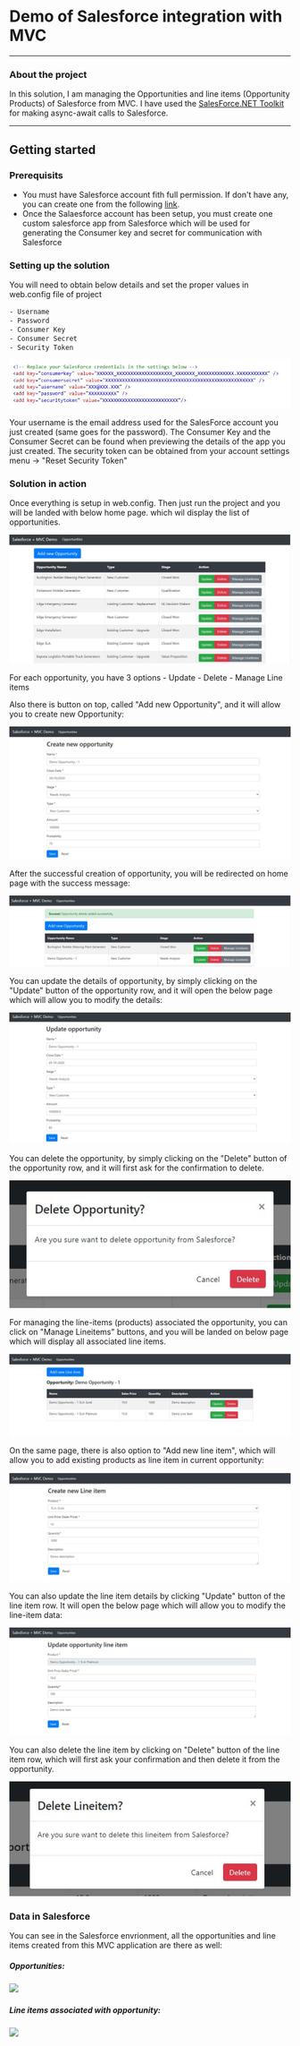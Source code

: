 
#  Demo of Salesforce integration with MVC

----------
### About the project

In this solution, I am managing the Opportunities and line items (Opportunity Products) of Salesforce from MVC. I have used the [SalesForce.NET Toolkit](https://github.com/developerforce/Force.com-Toolkit-for-NET) for making async-await calls to Salesforce.

----------
## Getting started

### Prerequisits

- You must have Salesforce account fith full permission. If don't have any, you can create one from the following [link](https://developer.salesforce.com/signup).
- Once the Salaesforce account has been setup, you must create one custom salesforce app from Salesforce which will be used for generating the Consumer key and secret for communication with Salesforce

### Setting up the solution

You will need to obtain below details and set the proper values in web.config file of project

	- Username
	- Password
	- Consumer Key
	- Consumer Secret
    - Security Token

![](https://github.com/ParthKadecha25/mvc-learning/blob/master/MVCSalesforceCRUD/MVCSalesforceCRUD/GithubAssets/Webconfig-keys.JPG?raw=true)

Your username is the email address used for the SalesForce account you just created (same goes for the password). 
The Consumer Key and the Consumer Secret can be found when previewing the details of the app you just created.
The security token can be obtained from your account settings menu -> "Reset Security Token"

### Solution in action

Once everything is setup in web.config. Then just run the project and you will be landed with below home page. which wil display the list of opportunities.

![](https://github.com/ParthKadecha25/mvc-learning/blob/master/MVCSalesforceCRUD/MVCSalesforceCRUD/GithubAssets/Homepage.JPG?raw=true)

For each opportunity, you have 3 options
	- Update
	- Delete
	- Manage Line items

Also there is button on top, called "Add new Opportunity", and it will allow you to create new Opportunity:

![](https://github.com/ParthKadecha25/mvc-learning/blob/master/MVCSalesforceCRUD/MVCSalesforceCRUD/GithubAssets/2-CreateNewOpportunity.JPG?raw=true)

After the successful creation of opportunity, you will be redirected on home page with the success message:

![](https://github.com/ParthKadecha25/mvc-learning/blob/master/MVCSalesforceCRUD/MVCSalesforceCRUD/GithubAssets/3-CreateNewOpportunity-Success.JPG?raw=true)

You can update the details of opportunity, by simply clicking on the "Update" button of the opportunity row, and it will open the below page which will allow you to modify the details:

![](https://github.com/ParthKadecha25/mvc-learning/blob/master/MVCSalesforceCRUD/MVCSalesforceCRUD/GithubAssets/4-UpdateOpportunity.JPG?raw=true)

You can delete the opportunity, by simply clicking on the "Delete" button of the opportunity row, and it will first ask for the confirmation to delete.

![](https://github.com/ParthKadecha25/mvc-learning/blob/master/MVCSalesforceCRUD/MVCSalesforceCRUD/GithubAssets/5-DeleteOpportunityConfirmation.JPG?raw=true)

For managing the line-items (products) associated the opportunity, you can click on  "Manage Lineitems" buttons, and you will be landed on below page which will display all associated line items.

![](https://github.com/ParthKadecha25/mvc-learning/blob/master/MVCSalesforceCRUD/MVCSalesforceCRUD/GithubAssets/7-ViewAllLineItems.JPG?raw=true)

On the same page, there is also option to "Add new line item", which will allow you to add existing products as line item in current opportunity:

![](https://github.com/ParthKadecha25/mvc-learning/blob/master/MVCSalesforceCRUD/MVCSalesforceCRUD/GithubAssets/6-CreateLineItem.JPG?raw=true)

You can also update the line item details by clicking "Update" button of the line item row. It will open the below page which will allow you to modify the line-item data:

![](https://github.com/ParthKadecha25/mvc-learning/blob/master/MVCSalesforceCRUD/MVCSalesforceCRUD/GithubAssets/8-UpdateLineItem.JPG?raw=true)

You can also delete the line item by clicking on "Delete" button of the line item row, which will first ask your confirmation and then delete it from the opportunity.

![](https://github.com/ParthKadecha25/mvc-learning/blob/master/MVCSalesforceCRUD/MVCSalesforceCRUD/GithubAssets/9-DeleteLineItemConfirmation.JPG?raw=true)


### Data in Salesforce

You can see in the Salesforce envrionment, all the opportunities and line items created from this MVC application are there as well:

##### Opportunities:

![](https://github.com/ParthKadecha25/mvc-learning/blob/master/MVCSalesforceCRUD/MVCSalesforceCRUD/GithubAssets/10-OpportunitiesInSalesForce?raw=true)


##### Line items associated with opportunity:

![](https://github.com/ParthKadecha25/mvc-learning/blob/master/MVCSalesforceCRUD/MVCSalesforceCRUD/GithubAssets/11-LineItemsInSalesForce?raw=true)










